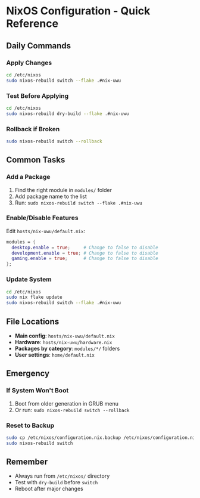 # NixOS Configuration - Quick Reference

## Daily Commands

### Apply Changes
```bash
cd /etc/nixos
sudo nixos-rebuild switch --flake .#nix-uwu
```

### Test Before Applying
```bash
cd /etc/nixos
sudo nixos-rebuild dry-build --flake .#nix-uwu
```

### Rollback if Broken
```bash
sudo nixos-rebuild switch --rollback
```

## Common Tasks

### Add a Package
1. Find the right module in `modules/` folder
2. Add package name to the list
3. Run: `sudo nixos-rebuild switch --flake .#nix-uwu`

### Enable/Disable Features
Edit `hosts/nix-uwu/default.nix`:
```nix
modules = {
  desktop.enable = true;     # Change to false to disable
  development.enable = true; # Change to false to disable  
  gaming.enable = true;      # Change to false to disable
};
```

### Update System
```bash
cd /etc/nixos
sudo nix flake update
sudo nixos-rebuild switch --flake .#nix-uwu
```

## File Locations

- **Main config**: `hosts/nix-uwu/default.nix`
- **Hardware**: `hosts/nix-uwu/hardware.nix` 
- **Packages by category**: `modules/*/` folders
- **User settings**: `home/default.nix`

## Emergency

### If System Won't Boot
1. Boot from older generation in GRUB menu
2. Or run: `sudo nixos-rebuild switch --rollback`

### Reset to Backup
```bash
sudo cp /etc/nixos/configuration.nix.backup /etc/nixos/configuration.nix
sudo nixos-rebuild switch
```

## Remember
- Always run from `/etc/nixos/` directory
- Test with `dry-build` before `switch`
- Reboot after major changes
